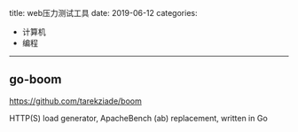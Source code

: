 title: web压力测试工具
date: 2019-06-12
categories:
- 计算机
- 编程




---



## go-boom

<https://github.com/tarekziade/boom>

HTTP(S) load generator, ApacheBench (ab) replacement, written in Go

